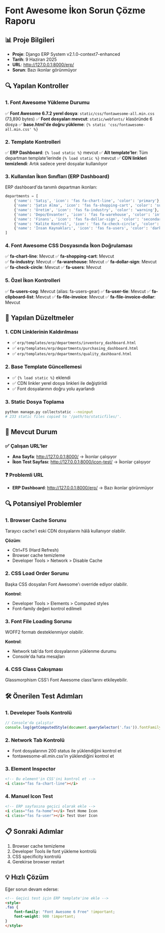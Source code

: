 # Font Awesome İkon Sorun Çözme Raporu 

## 📊 **Proje Bilgileri**
- **Proje**: Django ERP System v2.1.0-context7-enhanced
- **Tarih**: 9 Haziran 2025
- **URL**: http://127.0.0.1:8000/erp/
- **Sorun**: Bazı ikonlar görünmüyor

## 🔍 **Yapılan Kontroller**

### 1. **Font Awesome Yükleme Durumu**
✅ **Font Awesome 6.7.2 yerel dosya**: `static/css/fontawesome-all.min.css` (73,890 bytes)
✅ **Font dosyaları mevcut**: `static/webfonts/` klasöründe 6 dosya
✅ **base.html'de doğru yükleme**: `{% static 'css/fontawesome-all.min.css' %}`

### 2. **Template Kontrolleri**
✅ **ERP Dashboard**: `{% load static %}` mevcut
✅ **Alt template'ler**: Tüm departman template'lerinde `{% load static %}` mevcut
✅ **CDN linkleri temizlendi**: Artık sadece yerel dosyalar kullanılıyor

### 3. **Kullanılan İkon Sınıfları (ERP Dashboard)**
ERP dashboard'da tanımlı departman ikonları:

```python
departments = [
    {'name': 'Satış', 'icon': 'fas fa-chart-line', 'color': 'primary'},
    {'name': 'Satın Alma', 'icon': 'fas fa-shopping-cart', 'color': 'success'},
    {'name': 'Üretim', 'icon': 'fas fa-industry', 'color': 'warning'},
    {'name': 'Depo/Envanter', 'icon': 'fas fa-warehouse', 'color': 'info'},
    {'name': 'Finans', 'icon': 'fas fa-dollar-sign', 'color': 'secondary'},
    {'name': 'Kalite Kontrol', 'icon': 'fas fa-check-circle', 'color': 'danger'},
    {'name': 'İnsan Kaynakları', 'icon': 'fas fa-users', 'color': 'dark'},
]
```

### 4. **Font Awesome CSS Dosyasında İkon Doğrulaması**
✅ **fa-chart-line**: Mevcut
✅ **fa-shopping-cart**: Mevcut  
✅ **fa-industry**: Mevcut
✅ **fa-warehouse**: Mevcut
✅ **fa-dollar-sign**: Mevcut
✅ **fa-check-circle**: Mevcut
✅ **fa-users**: Mevcut

### 5. **Özel İkon Kontrolleri**
✅ **fa-users-cog**: Mevcut (alias: fa-users-gear)
✅ **fa-user-tie**: Mevcut
✅ **fa-clipboard-list**: Mevcut
✅ **fa-file-invoice**: Mevcut
✅ **fa-file-invoice-dollar**: Mevcut

## 🔧 **Yapılan Düzeltmeler**

### 1. **CDN Linklerinin Kaldırılması**
- ✅ `erp/templates/erp/departments/inventory_dashboard.html`
- ✅ `erp/templates/erp/departments/purchasing_dashboard.html`  
- ✅ `erp/templates/erp/departments/quality_dashboard.html`

### 2. **Base Template Güncellemesi**
- ✅ `{% load static %}` eklendi
- ✅ CDN linkler yerel dosya linkleri ile değiştirildi
- ✅ Font dosyalarının doğru yolu ayarlandı

### 3. **Static Dosya Toplama**
```bash
python manage.py collectstatic --noinput
# 233 static files copied to '/path/to/staticfiles/'.
```

## 🎯 **Mevcut Durum**

### ✅ **Çalışan URL'ler**
- **Ana Sayfa**: http://127.0.0.1:8000/ → İkonlar çalışıyor
- **İkon Test Sayfası**: http://127.0.0.1:8000/icon-test/ → İkonlar çalışıyor

### ❓ **Problemli URL**
- **ERP Dashboard**: http://127.0.0.1:8000/erp/ → Bazı ikonlar görünmüyor

## 🔍 **Potansiyel Problemler**

### 1. **Browser Cache Sorunu**
Tarayıcı cache'i eski CDN dosyalarını hâlâ kullanıyor olabilir.

**Çözüm**:
- Ctrl+F5 (Hard Refresh)
- Browser cache temizleme
- Developer Tools > Network > Disable Cache

### 2. **CSS Load Order Sorunu**
Başka CSS dosyaları Font Awesome'ı override ediyor olabilir.

**Kontrol**:
- Developer Tools > Elements > Computed styles
- Font-family değeri kontrol edilmeli

### 3. **Font File Loading Sorunu**
WOFF2 formatı desteklenmiyor olabilir.

**Kontrol**:
- Network tab'da font dosyalarının yüklenme durumu
- Console'da hata mesajları

### 4. **CSS Class Çakışması**
Glassmorphism CSS'i Font Awesome class'larını etkileyebilir.

## 🛠️ **Önerilen Test Adımları**

### 1. **Developer Tools Kontrolü**
```javascript
// Console'da çalıştır
console.log(getComputedStyle(document.querySelector('.fas')).fontFamily);
```

### 2. **Network Tab Kontrolü**
- Font dosyalarının 200 status ile yüklendiğini kontrol et
- fontawesome-all.min.css'in yüklendiğini kontrol et

### 3. **Element Inspector**
```html
<!-- Bu element'in CSS'ini kontrol et -->
<i class="fas fa-chart-line"></i>
```

### 4. **Manuel Icon Test**
```html
<!-- ERP sayfasına geçici olarak ekle -->
<i class="fas fa-home"></i> Test Home Icon
<i class="fas fa-user"></i> Test User Icon
```

## 📋 **Sonraki Adımlar**

1. Browser cache temizleme
2. Developer Tools ile font yükleme kontrolü  
3. CSS specificity kontrolü
4. Gerekirse browser restart

## 💡 **Hızlı Çözüm**

Eğer sorun devam ederse:

```html
<!-- Geçici test için ERP template'ine ekle -->
<style>
.fas {
    font-family: "Font Awesome 6 Free" !important;
    font-weight: 900 !important;
}
</style>
``` 